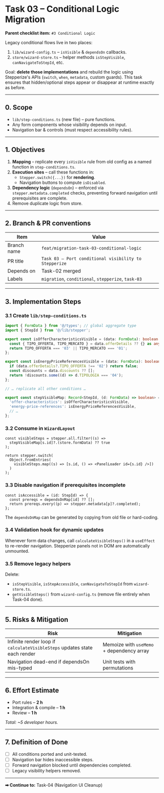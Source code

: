 # Task 03 – Conditional Logic Migration

**Parent checklist item:** `#3 Conditional Logic`

Legacy conditional flows live in two places:
1. `lib/wizard-config.ts` – `isVisible` & `dependsOn` callbacks.  
2. `store/wizard-store.ts` – helper methods `isStepVisible`, `canNavigateToStepId`, etc.

Goal: **delete those implementations** and rebuild the logic using Stepperize's APIs (`switch`, `when`, `metadata`, custom guards).  This task ensures that hidden/optional steps appear or disappear at runtime exactly as before.

---

## 0. Scope
* `lib/step-conditions.ts` (new file) – pure functions.  
* Any form components whose visibility depends on input.  
* Navigation bar & controls (must respect accessibility rules).  

---

## 1. Objectives
1. **Mapping** – replicate every `isVisible` rule from old config as a named function in `step-conditions.ts`.
2. **Execution sites** – call these functions in:
   * `Stepper.switch({...})` for **rendering**.
   * Navigation buttons to compute `isDisabled`.
3. **Dependency logic** (`dependsOn`) – enforced via `stepper.metadata.completed` checks, preventing forward navigation until prerequisites are complete.
4. Remove duplicate logic from store.

---

## 2. Branch & PR conventions
| Item | Value |
|------|-------|
| Branch name | `feat/migration-task-03-conditional-logic` |
| PR title | `Task 03 – Port conditional visibility to Stepperize` |
| Depends on | Task-02 merged |
| Labels | `migration`, `conditional`, `stepperize`, `task-03` |

---

## 3. Implementation Steps

### 3.1 Create `lib/step-conditions.ts`
```ts
import { FormData } from '@/types'; // global aggregate type
import { StepId } from '@/lib/stepper';

export const isOfferCharacteristicsVisible = (data: FormData): boolean => {
  const { TIPO_OFFERTA, TIPO_MERCATO } = data.offerDetails ?? {} as any;
  return TIPO_OFFERTA === '03' || TIPO_MERCATO === '01';
};

export const isEnergyPriceReferencesVisible = (data: FormData): boolean => {
  if (data.offerDetails?.TIPO_OFFERTA !== '02') return false;
  const discounts = data.discounts ?? [];
  return !discounts.some((d) => d.TIPOLOGIA === '04');
};

// … replicate all other conditions …

export const stepVisibleMap: Record<StepId, (d: FormData) => boolean> = {
  'offer-characteristics': isOfferCharacteristicsVisible,
  'energy-price-references': isEnergyPriceReferencesVisible,
  // …
};
```

### 3.2 Consume in `WizardLayout`
```tsx
const visibleSteps = stepper.all.filter((s) =>
  stepVisibleMap[s.id]?.(store.formData) ?? true
);

return stepper.switch(
  Object.fromEntries(
    visibleSteps.map((s) => [s.id, () => <PanelLoader id={s.id} />])
  )
);
```

### 3.3 Disable navigation if prerequisites incomplete
```tsx
const isAccessible = (id: StepId) => {
  const prereqs = dependsOnMap[id] ?? [];
  return prereqs.every((p) => stepper.metadata[p]?.completed);
};
```
The `dependsOnMap` can be generated by copying from old file or hard-coding.

### 3.4 Validation hook for dynamic updates
Whenever form data changes, call `calculateVisibleSteps()` in a `useEffect` to re-render navigation.  Stepperize panels not in DOM are automatically unmounted.

### 3.5 Remove legacy helpers
Delete:
* `isStepVisible`, `isStepAccessible`, `canNavigateToStepId` from `wizard-store.ts`.
* `getVisibleSteps()` from `wizard-config.ts` (remove file entirely when Task-04 done).

---

## 5. Risks & Mitigation
| Risk | Mitigation |
|------|------------|
| Infinite render loop if `calculateVisibleSteps` updates state each render | Memoize with `useMemo` + dependency array |
| Navigation dead-end if dependsOn mis-typed | Unit tests with permutations |

---

## 6. Effort Estimate
* Port rules – **2 h**
* Integration & compile – **1 h**
* Review – **1 h**

_Total: ~5 developer hours._

---

## 7. Definition of Done
- [ ] All conditions ported and unit-tested.
- [ ] Navigation bar hides inaccessible steps.
- [ ] Forward navigation blocked until dependencies completed.
- [ ] Legacy visibility helpers removed.

---

**➡ Continue to:** Task-04 (Navigation UI Cleanup) 